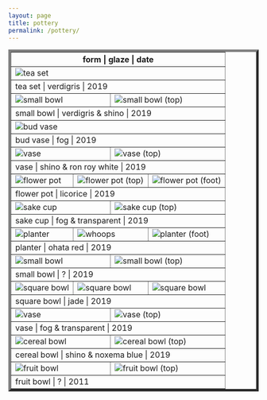 ```yaml
---
layout: page
title: pottery
permalink: /pottery/
---
```


<table style="width:100%" border="5">
  <tr>
    <th colspan="12">form | glaze | date</th>
  </tr>

  <tr>
    <td colspan="12"><img src="teaset1.JPG" alt="tea set"></td>
  </tr>
  <tr>
    <td colspan="12">tea set | verdigris | 2019</td>
  </tr>

  <tr>
    <td colspan="6"><img src="small-bowl1.JPG" alt="small bowl"></td>
    <td colspan="6"><img src="small-bowl1_top.JPG" alt="small bowl (top)"></td>
  </tr>
  <tr>
    <td colspan="12">small bowl | verdigris & shino | 2019</td>
  </tr>

  <tr>
    <td colspan="12"><img src="bud-vase.JPG" alt="bud vase"></td>
  </tr>
  <tr>
    <td colspan="12">bud vase | fog | 2019</td>
  </tr>

  <tr>
    <td colspan="6"><img src="vase1.JPG" alt="vase"></td>
    <td colspan="6"><img src="vase1_top.JPG" alt="vase (top)"></td>
  </tr>
  <tr>
    <td colspan="12">vase | shino & ron roy white | 2019</td>
  </tr>

  <tr>
    <td colspan="4"><img src="flower-pot.JPG" alt="flower pot"></td>
    <td colspan="4"><img src="flower-pot_top.JPG" alt="flower pot (top)"></td>
    <td colspan="4"><img src="flower-pot_foot.JPG" alt="flower pot (foot)"></td>
  </tr>
  <tr>
    <td colspan="12">flower pot | licorice | 2019</td>
  </tr>

  <tr>
    <td colspan="6"><img src="sake-cup.JPG" alt="sake cup"></td>
    <td colspan="6"><img src="sake-cup_top.JPG" alt="sake cup (top)"></td>
  </tr>
  <tr>
    <td colspan="12">sake cup | fog & transparent | 2019</td>
  </tr>

  <tr>
    <td colspan="4"><img src="planter1.JPG" alt="planter"></td>
    <td colspan="4"><img src="planter1_top.JPG" alt="whoops"></td>
    <td colspan="4"><img src="planter1_foot.JPG" alt="planter (foot)"></td>
  </tr>
  <tr>
    <td colspan="12">planter | ohata red | 2019</td>
  </tr>

  <tr>
    <td colspan="6"><img src="small-bowl2.JPG" alt="small bowl"></td>
    <td colspan="6"><img src="small-bowl2_top.JPG" alt="small bowl (top)"></td>
  </tr>
  <tr>
    <td colspan="12">small bowl | ? | 2019</td>
  </tr>

  <tr>
    <td colspan="4"><img src="square-bowl.JPG" alt="square bowl"></td>
    <td colspan="4"><img src="square-bowl_top.JPG" alt="square bowl"></td>
    <td colspan="4"><img src="square-bowl_foot.JPG" alt="square bowl"></td>
  </tr>
  <tr>
    <td colspan="12">square bowl | jade | 2019</td>
  </tr>

  <tr>
    <td colspan="6"><img src="vase2.JPG" alt="vase"></td>
    <td colspan="6"><img src="vase2_top.JPG" alt="vase (top)"></td>
  </tr>
  <tr>
    <td colspan="12">vase | fog & transparent | 2019</td>
  </tr>

  <tr>
    <td colspan="6"><img src="cereal-bowl.JPG" alt="cereal bowl"></td>
    <td colspan="6"><img src="cereal-bowl_top.JPG" alt="cereal bowl (top)"></td>
  </tr>
  <tr>
    <td colspan="12">cereal bowl | shino & noxema blue | 2019</td>
  </tr>

  <tr>
    <td colspan="6"><img src="fruit-bowl.JPG" alt="fruit bowl"></td>
    <td colspan="6"><img src="fruit-bowl_top.JPG" alt="fruit bowl (top)"></td>
  </tr>
  <tr>
    <td colspan="12">fruit bowl | ? | 2011</td>
  </tr>
</table>
